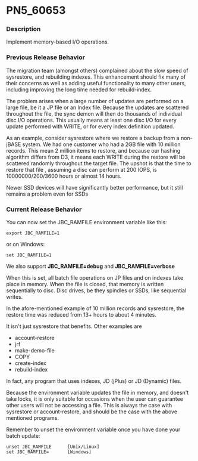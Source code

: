 # PN5_60653

<PageHeader />

### Description

Implement memory-based I/O operations.



### Previous Release Behavior

The migration team (amongst others) complained about the slow speed of sysrestore, and rebuilding indexes. This enhancement should fix many of their concerns as well as adding useful functionality to many other users, including improving the long time needed for rebuild-index.

The problem arises when a large number of updates are performed on a large file, be it a JP file or an Index file. Because the updates are scattered throughout the file, the sync demon will then do thousands of individual disc I/O operations. This usually means at least one disc I/O for every update performed with WRITE, or for every index definition updated.

As an example, consider sysrestore where we restore a backup from a non-jBASE system. We had one customer who had a 2GB file with 10 million records. This mean 2 million items to restore, and because our hashing algorithm differs from D3, it means each WRITE during the restore will be scattered randomly throughout the target file. The upshot is that the time to restore that file , assuming a disc can perform at 200 IOPS, is 10000000/200/3600 hours or almost 14 hours.

Newer SSD devices will have significantly better performance, but it still remains a problem even for SSDs



### Current Release Behavior

You can now set the JBC\_RAMFILE environment variable like this:

```
export JBC_RAMFILE=1
```

or on Windows:

```
set JBC_RAMFILE=1
```

We also support **JBC\_RAMFILE=debug** and **JBC\_RAMFILE=verbose**

When this is set, all batch file operations on JP files and on indexes take place in memory. When the file is closed, that memory is written sequentially to disc. Disc drives, be they spindles or SSDs, like sequential writes.

In the afore-mentioned example of 10 million records and sysrestore, the restore time was reduced from 13+ hours to about 4 minutes.

It isn't just sysrestore that benefits. Other examples are

- account-restore
- jrf
- make-demo-file
- COPY
- create-index
- rebuild-index


In fact, any program that uses indexes, JD (jPlus) or JD (Dynamic) files.

Because the environment variable updates the file in memory, and doesn't take locks, it is only suitable for occasions when the user can guarantee other users will not be accessing a file. This is always the case with sysrestore or account-restore, and should be the case with the above mentioned programs.

Remember to unset the environment variable once you have done your batch update:

```
unset JBC_RAMFILE      [Unix/Linux]
set JBC_RAMFILE=       [Windows]
```

  
<PageFooter />
